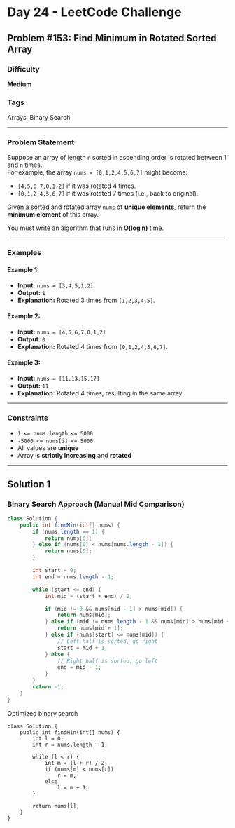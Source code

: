 # Day 24 - LeetCode Challenge

## Problem #153: Find Minimum in Rotated Sorted Array

### Difficulty
**Medium**

### Tags
Arrays, Binary Search

---

### Problem Statement

Suppose an array of length `n` sorted in ascending order is rotated between 1 and `n` times.  
For example, the array `nums = [0,1,2,4,5,6,7]` might become:

- `[4,5,6,7,0,1,2]` if it was rotated 4 times.  
- `[0,1,2,4,5,6,7]` if it was rotated 7 times (i.e., back to original).

Given a sorted and rotated array `nums` of **unique elements**, return the **minimum element** of this array.

You must write an algorithm that runs in **O(log n)** time.

---

### Examples

#### Example 1:
- **Input:** `nums = [3,4,5,1,2]`  
- **Output:** `1`  
- **Explanation:** Rotated 3 times from `[1,2,3,4,5]`.

#### Example 2:
- **Input:** `nums = [4,5,6,7,0,1,2]`  
- **Output:** `0`  
- **Explanation:** Rotated 4 times from `[0,1,2,4,5,6,7]`.

#### Example 3:
- **Input:** `nums = [11,13,15,17]`  
- **Output:** `11`  
- **Explanation:** Rotated 4 times, resulting in the same array.

---

### Constraints

- `1 <= nums.length <= 5000`  
- `-5000 <= nums[i] <= 5000`  
- All values are **unique**  
- Array is **strictly increasing** and **rotated**

---

## Solution 1

### Binary Search Approach (Manual Mid Comparison)

```java
class Solution {
    public int findMin(int[] nums) {
        if (nums.length == 1) {
            return nums[0];
        } else if (nums[0] < nums[nums.length - 1]) {
            return nums[0];
        }

        int start = 0;
        int end = nums.length - 1;

        while (start <= end) {
            int mid = (start + end) / 2;

            if (mid != 0 && nums[mid - 1] > nums[mid]) {
                return nums[mid];
            } else if (mid != nums.length - 1 && nums[mid] > nums[mid + 1]) {
                return nums[mid + 1];
            } else if (nums[start] <= nums[mid]) {
                // Left half is sorted, go right
                start = mid + 1;
            } else {
                // Right half is sorted, go left
                end = mid - 1;
            }
        }
        return -1;
    }
}
```
Optimized binary search 
```
class Solution {
    public int findMin(int[] nums) {
        int l = 0;
        int r = nums.length - 1;

        while (l < r) {
            int m = (l + r) / 2;
            if (nums[m] < nums[r])
                r = m;
            else
                l = m + 1;
        }

        return nums[l];
    }
}